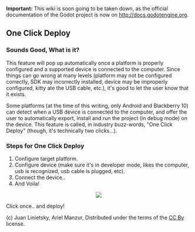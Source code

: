 **Important:** This wiki is soon going to be taken down, as the official documentation of the Godot project is now on http://docs.godotengine.org.

## One Click Deploy

### Sounds Good, What is it?

This feature will pop up automatically once a platform is properly configured and a supported device is connected to the computer. 
Since things can go wrong at many levels (platform may not be configured correctly, SDK may incorrectly installed, device may be improperly configured, kitty ate the USB cable, etc.), it's good to let the user know that it exists.

Some platforms (at the time of this writing, only Android and Blackberry 10) can detect when a USB device is connected to the computer, and offer the user to automatically export, install and run the project (in debug mode) on the device. This feature is called, in industry buzz-words, "One Click Deploy" (though, it's technically two clicks...).

### Steps for One Click Deploy

 1.  Configure target platform.
 2.  Configure device (make sure it's in developer mode, likes the computer, usb is recognized, usb cable is plugged, etc).
 3.  Connect the device..
 4.  And Voila!

<p align="center"><img src="images/oneclick.png"></p>

Click once.. and deploy!





(c) Juan Linietsky, Ariel Manzur, Distributed under the terms of the [CC By](https://creativecommons.org/licenses/by/3.0/legalcode) license.
